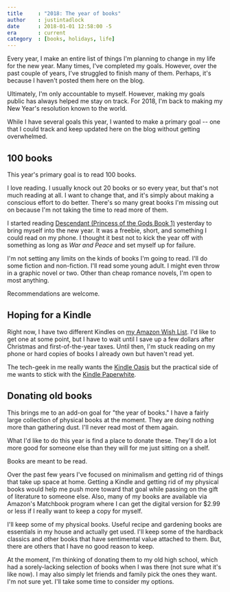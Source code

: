```yaml
---
title     : "2018: The year of books"
author    : justintadlock
date      : 2018-01-01 12:58:00 -5
era       : current
category  : [books, holidays, life]
---
```


Every year, I make an entire list of things I'm planning to change in my life for the new year.  Many times, I've completed my goals.  However, over the past couple of years, I've struggled to finish many of them.  Perhaps, it's because I haven't posted them here on the blog.

Ultimately, I'm only accountable to myself.  However, making my goals public has always helped me stay on track.  For 2018, I'm back to making my New Year's resolution known to the world.

While I have several goals this year, I wanted to make a primary goal -- one that I could track and keep updated here on the blog without getting overwhelmed.

## 100 books

This year's primary goal is to read 100 books.

I love reading.  I usually knock out 20 books or so every year, but that's not much reading at all.  I want to change that, and it's simply about making a conscious effort to do better.  There's so many great books I'm missing out on because I'm not taking the time to read more of them.

I started reading [Descendant (Princess of the Gods Book 1)](https://www.amazon.com/Descendant-Princess-Gods-Book-1-ebook/dp/B01LYBICN6?tag=justtadl-20) yesterday to bring myself into the new year.  It was a freebie, short, and something I could read on my phone.  I thought it best not to kick the year off with something as long as _War and Peace_ and set myself up for failure.

I'm not setting any limits on the kinds of books I'm going to read.  I'll do some fiction and non-fiction.  I'll read some young adult.  I might even throw in a graphic novel or two.  Other than cheap romance novels, I'm open to most anything.

Recommendations are welcome.

## Hoping for a Kindle

Right now, I have two different Kindles on [my Amazon Wish List](https://www.amazon.com/gp/registry/wishlist/31ZQROTXPR9IS/?tag=justtadl-20).  I'd like to get one at some point, but I have to wait until I save up a few dollars after Christmas and first-of-the-year taxes.  Until then, I'm stuck reading on my phone or hard copies of books I already own but haven't read yet.

The tech-geek in me really wants the [Kindle Oasis](https://www.amazon.com/dp/B00QJE3MGU/?tag=justtadl-20) but the practical side of me wants to stick with the [Kindle Paperwhite](https://www.amazon.com/dp/B06WLJ4HN6/?tag=justtadl-20).

## Donating old books

This brings me to an add-on goal for "the year of books."  I have a fairly large collection of physical books at the moment.  They are doing nothing more than gathering dust.  I'll never read most of them again.

What I'd like to do this year is find a place to donate these.  They'll do a lot more good for someone else than they will for me just sitting on a shelf.

Books are meant to be read.

Over the past few years I've focused on minimalism and getting rid of things that take up space at home.  Getting a Kindle and getting rid of my physical books would help me push more toward that goal while passing on the gift of literature to someone else.  Also, many of my books are available via Amazon's Matchbook program where I can get the digital version for $2.99 or less if I really want to keep a copy for myself.

I'll keep some of my physical books.  Useful recipe and gardening books are essentials in my house and actually get used.  I'll keep some of the hardback classics and other books that have sentimental value attached to them.  But, there are others that I have no good reason to keep.

At the moment, I'm thinking of donating them to my old high school, which had a sorely-lacking selection of books when I was there (not sure what it's like now).  I may also simply let friends and family pick the ones they want.  I'm not sure yet.  I'll take some time to consider my options.

